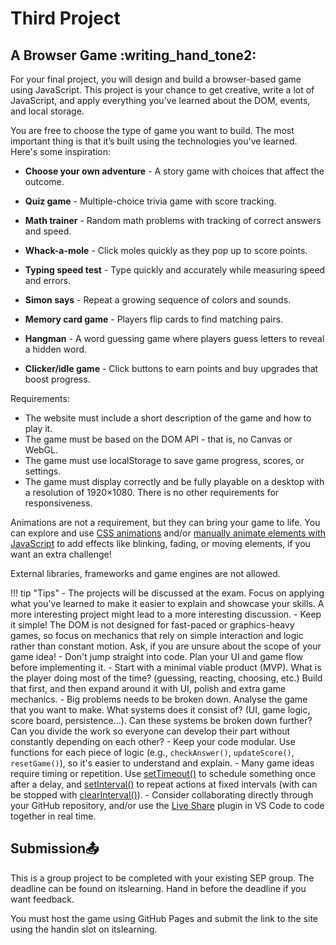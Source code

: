# Third Project

## A Browser Game :writing_hand_tone2:

For your final project, you will design and build a browser-based game using JavaScript. This project is your chance to get creative, write a lot of JavaScript, and apply everything you've learned about the DOM, events, and local storage.

You are free to choose the type of game you want to build. The most important thing is that it’s built using the technologies you've learned. Here's some inspiration:

- __Choose your own adventure__ - A story game with choices that affect the outcome.

- __Quiz game__ - Multiple-choice trivia game with score tracking.

- __Math trainer__ - Random math problems with tracking of correct answers and speed.

- __Whack-a-mole__ - Click moles quickly as they pop up to score points.

- __Typing speed test__ - Type quickly and accurately while measuring speed and errors.

- __Simon says__ - Repeat a growing sequence of colors and sounds.

- __Memory card game__ - Players flip cards to find matching pairs.

- __Hangman__ - A word guessing game where players guess letters to reveal a hidden word.

- __Clicker/idle game__ - Click buttons to earn points and buy upgrades that boost progress.

Requirements:

- The website must include a short description of the game and how to play it.
- The game must be based on the DOM API - that is, no Canvas or WebGL.
- The game must use localStorage to save game progress, scores, or settings.
- The game must display correctly and be fully playable on a desktop with a resolution of 1920×1080. There is no other requirements for responsiveness.
    
Animations are not a requirement, but they can bring your game to life. You can explore and use [CSS animations](https://www.w3schools.com/css/css3_animations.asp) and/or [manually animate elements with JavaScript](https://www.w3schools.com/js/js_htmldom_animate.asp) to add effects like blinking, fading, or moving elements, if you want an extra challenge!

External libraries, frameworks and game engines are not allowed.

!!! tip "Tips"
    - The projects will be discussed at the exam. Focus on applying what you've learned to make it easier to explain and showcase your skills. A more interesting project might lead to a more interesting discussion.
    - Keep it simple! The DOM is not designed for fast-paced or graphics-heavy games, so focus on mechanics that rely on simple interaction and logic rather than constant motion. Ask, if you are unsure about the scope of your game idea!
    - Don't jump straight into code. Plan your UI and game flow before implementing it.
    - Start with a minimal viable product (MVP). What is the player doing most of the time? (guessing, reacting, choosing, etc.) Build that first, and then expand around it with UI, polish and extra game mechanics.
    - Big problems needs to be broken down. Analyse the game that you want to make. What systems does it consist of? (UI, game logic, score board, persistence...). Can these systems be broken down further? Can you divide the work so everyone can develop their part without constantly depending on each other?
    - Keep your code modular. Use functions for each piece of logic (e.g., `checkAnswer()`, `updateScore()`, `resetGame()`), so it's easier to understand and explain.
    - Many game ideas require timing or repetition. Use [setTimeout()](https://developer.mozilla.org/en-US/docs/Web/API/Window/setTimeout) to schedule something once after a delay, and [setInterval()](https://developer.mozilla.org/en-US/docs/Web/API/Window/setInterval) to repeat actions at fixed intervals (with can be stopped with [clearInterval()](https://developer.mozilla.org/en-US/docs/Web/API/Window/clearInterval)).
    - Consider collaborating directly through your GitHub repository, and/or use the [Live Share](https://visualstudio.microsoft.com/services/live-share/) plugin in VS Code to code together in real time.

## Submission📤

This is a group project to be completed with your existing SEP group. The deadline can be found on itslearning. Hand in before the deadline if you want feedback.

You must host the game using GitHub Pages and submit the link to the site using the handin slot on itslearning.
